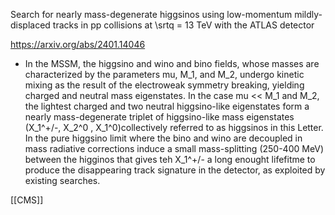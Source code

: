 
Search for nearly mass-degenerate higgsinos using low-momentum mildly-displaced tracks in pp collisions at \srtq = 13 TeV with the ATLAS detector

https://arxiv.org/abs/2401.14046

- In the MSSM, the higgsino and wino and bino fields, whose masses are characterized by the parameters mu, M_1, and M_2, undergo kinetic mixing as the result of the electroweak symmetry breaking, yielding charged and neutral mass eigenstates.
  In the case mu << M_1 and M_2, the lightest charged and two neutral higgsino-like eigenstates form a nearly mass-degenerate triplet of higgsino-like mass eigenstates (X_1^+/-, X_2^0 , X_1^0)collectively referred to as higgsinos in this Letter.
  In the pure higgsino limit where the bino and wino are decoupled in mass radiative corrections induce a small mass-splitting (250-400 MeV)  between  the higginos  that gives teh X_1^+/- a long enought lifefitme to produce the disappearing track signature in the detector, as exploited by existing searches.

[[CMS]]
